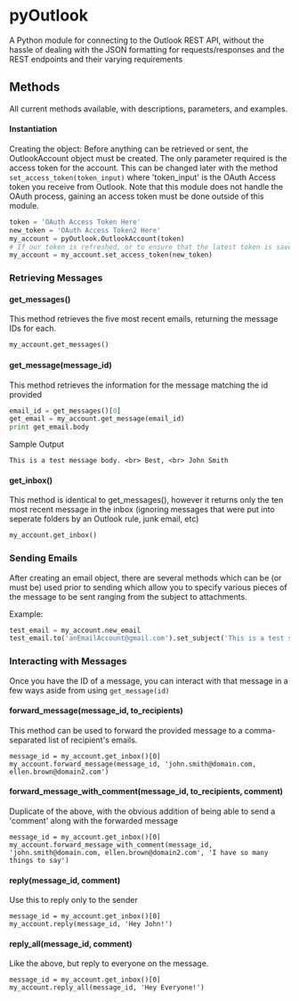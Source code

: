 # pyOutlook
A Python module for connecting to the Outlook REST API, without the hassle of dealing with the JSON formatting for requests/responses and the REST endpoints and their varying requirements

## Methods
All current methods available, with descriptions, parameters, and examples.

#### Instantiation
Creating the object: Before anything can be retrieved or sent, the OutlookAccount object must be created. The only parameter required is the access token for the account. This can be changed later with the method ```set_access_token(token_input)``` where 'token_input' is the OAuth Access token you receive from Outlook. Note that this module does not handle the OAuth process, gaining an access token must be done outside of this module.

```python
token = 'OAuth Access Token Here'
new_token = 'OAuth Access Token2 Here'
my_account = pyOutlook.OutlookAccount(token)
# If our token is refreshed, or to ensure that the latest token is saved prior to calling a method. 
my_account = my_account.set_access_token(new_token)
```
### Retrieving Messages

#### get_messages()
This method retrieves the five most recent emails, returning the message IDs for each.
```python
my_account.get_messages()
```
#### get_message(message_id)
This method retrieves the information for the message matching the id provided
```python
email_id = get_messages()[0]
get_email = my_account.get_message(email_id)
print get_email.body
```
Sample Output
```
This is a test message body. <br> Best, <br> John Smith
```
#### get_inbox()
This method is identical to get_messages(), however it returns only the ten most recent message in the inbox (ignoring messages that were put into seperate folders by an Outlook rule, junk email, etc)

```python
my_account.get_inbox()
```

### Sending Emails
After creating an email object, there are several methods which can be (or must be) used prior to sending which allow you to specify various pieces of the message to be sent ranging from the subject to attachments.

Example:
```python
test_email = my_account.new_email
test_email.to('anEmailAccount@gmail.com').set_subject('This is a test subject').set_body('This is a test body. <br> Best, <br> John Smith').add_attachment('FILE_BYTES_HERE', 'FileName', 'pdf').send()
```

### Interacting with Messages
Once you have the ID of a message, you can interact with that message in a few ways aside from using ```get_message(id)```

#### forward_message(message_id, to_recipients)
This method can be used to forward the provided message to a comma-separated list of recipient's emails.
```
message_id = my_account.get_inbox()[0]
my_account.forward_message(message_id, 'john.smith@domain.com, ellen.brown@domain2.com')
```

#### forward_message_with_comment(message_id, to_recipients, comment)
Duplicate of the above, with the obvious addition of being able to send a 'comment' along with the forwarded message
```
message_id = my_account.get_inbox()[0]
my_account.forward_message_with_comment(message_id, 'john.smith@domain.com, ellen.brown@domain2.com', 'I have so many things to say')
```

#### reply(message_id, comment)
Use this to reply only to the sender
```
message_id = my_account.get_inbox()[0]
my_account.reply(message_id, 'Hey John!')
```

#### reply_all(message_id, comment)
Like the above, but reply to everyone on the message. 
```
message_id = my_account.get_inbox()[0]
my_account.reply_all(message_id, 'Hey Everyone!')
```
